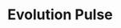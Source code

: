 ---
collection: rolLudoteca
title: 'Evolution Pulse'
image: evolution-pulse.jpeg
editorial: 'Nosolorol'
editorial_ref: 'RN006'
isbn:
type: 'Setting'
web: https://www.nosolorol.com/es/fate/584/evolution-pulse
format: 'Libro tapa blanda'
system: 'Fate'
created_at: '2021-01-08T13:12:16+00:00'
---